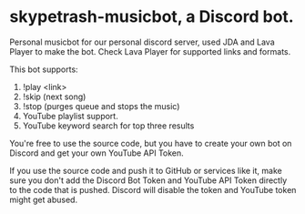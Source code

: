 # skypetrash-musicbot, a Discord bot.
Personal musicbot for our personal discord server, used JDA and Lava Player to make the bot.
Check Lava Player for supported links and formats.

This bot supports:
1. !play \<link\>
2. !skip (next song)
3. !stop (purges queue and stops the music)
4. YouTube playlist support.
5. YouTube keyword search for top three results

You're free to use the source code, but you have to create your own bot on Discord and get your own YouTube API Token.

If you use the source code and push it to GitHub or services like it, make sure you don't add the Discord Bot Token and YouTube API Token directly to the code that is pushed.
Discord will disable the token and YouTube token might get abused.
